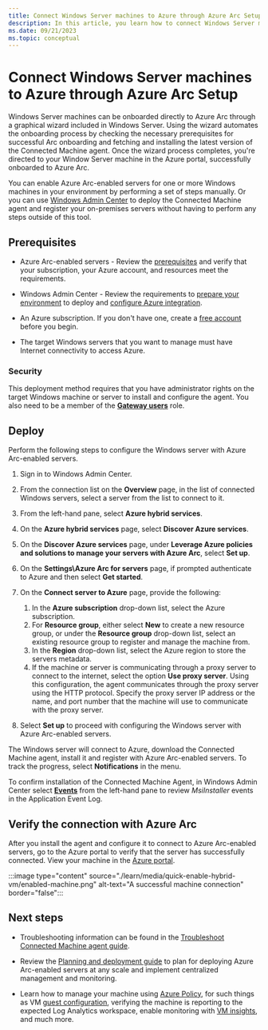 ```yaml
---
title: Connect Windows Server machines to Azure through Azure Arc Setup
description: In this article, you learn how to connect Windows Server machines to Azure Arc using the built-in Windows Server Azure Arc Setup wizard.
ms.date: 09/21/2023
ms.topic: conceptual
---
```


# Connect Windows Server machines to Azure through Azure Arc Setup

Windows Server machines can be onboarded directly to Azure Arc through a graphical wizard included in Windows Server. Using the wizard automates the onboarding process by checking the necessary prerequisites for successful Arc onboarding and fetching and installing the latest version of the Connected Machine agent. Once the wizard process completes, you're directed to your Window Server machine in the Azure portal, successfully onboarded to Azure Arc.











You can enable Azure Arc-enabled servers for one or more Windows machines in your environment by performing a set of steps manually. Or you can use [Windows Admin Center](/windows-server/manage/windows-admin-center/understand/what-is) to deploy the Connected Machine agent and register your on-premises servers without having to perform any steps outside of this tool.

## Prerequisites

* Azure Arc-enabled servers - Review the [prerequisites](prerequisites.md) and verify that your subscription, your Azure account, and resources meet the requirements.

* Windows Admin Center - Review the requirements to [prepare your environment](/windows-server/manage/windows-admin-center/deploy/prepare-environment) to deploy and [configure Azure integration](/windows-server/manage/windows-admin-center/azure/azure-integration).

* An Azure subscription. If you don't have one, create a [free account](https://azure.microsoft.com/free/?WT.mc_id=A261C142F) before you begin.

* The target Windows servers that you want to manage must have Internet connectivity to access Azure.

### Security

This deployment method requires that you have administrator rights on the target Windows machine or server to install and configure the agent. You also need to be a member of the [**Gateway users**](/windows-server/manage/windows-admin-center/plan/user-access-options#gateway-access-roles) role.

## Deploy

Perform the following steps to configure the Windows server with Azure Arc-enabled servers.

1. Sign in to Windows Admin Center.

1. From the connection list on the **Overview** page, in the list of connected Windows servers, select a server from the list to connect to it.

1. From the left-hand pane, select **Azure hybrid services**.

1. On the **Azure hybrid services** page, select **Discover Azure services**.

1. On the **Discover Azure services** page, under **Leverage Azure policies and solutions to manage your servers with Azure Arc**, select **Set up**.

1. On the **Settings\Azure Arc for servers** page, if prompted authenticate to Azure and then select **Get started**.

1. On the **Connect server to Azure** page, provide the following:

    1. In the **Azure subscription** drop-down list, select the Azure subscription.
    1. For **Resource group**, either select **New** to create a new resource group, or under the **Resource group** drop-down list, select an existing resource group to register and manage the machine from.
    1. In the **Region** drop-down list, select the Azure region to store the servers metadata.
    1. If the machine or server is communicating through a proxy server to connect to the internet, select the option **Use proxy server**. Using this configuration, the agent communicates through the proxy server using the HTTP protocol. Specify the proxy server IP address or the name, and port number that the machine will use to communicate with the proxy server.

1. Select **Set up** to proceed with configuring the Windows server with Azure Arc-enabled servers.

The Windows server will connect to Azure, download the Connected Machine agent, install it and register with Azure Arc-enabled servers. To track the progress, select **Notifications** in the menu.

To confirm installation of the Connected Machine Agent, in Windows Admin Center select [**Events**](/windows-server/manage/windows-admin-center/use/manage-servers#events) from the left-hand pane to review *MsiInstaller* events in the Application Event Log.

## Verify the connection with Azure Arc

After you install the agent and configure it to connect to Azure Arc-enabled servers, go to the Azure portal to verify that the server has successfully connected. View your machine in the [Azure portal](https://portal.azure.com).

:::image type="content" source="./learn/media/quick-enable-hybrid-vm/enabled-machine.png" alt-text="A successful machine connection" border="false":::

## Next steps

* Troubleshooting information can be found in the [Troubleshoot Connected Machine agent guide](troubleshoot-agent-onboard.md).

* Review the [Planning and deployment guide](plan-at-scale-deployment.md) to plan for deploying Azure Arc-enabled servers at any scale and implement centralized management and monitoring.

* Learn how to manage your machine using [Azure Policy](../../governance/policy/overview.md), for such things as VM [guest configuration](../../governance/machine-configuration/overview.md), verifying the machine is reporting to the expected Log Analytics workspace, enable monitoring with [VM insights](../../azure-monitor/vm/vminsights-enable-policy.md), and much more.
